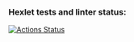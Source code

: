 ### Hexlet tests and linter status:
[![Actions Status](https://github.com/Mintflavored/frontend-project-46/actions/workflows/hexlet-check.yml/badge.svg)](https://github.com/Mintflavored/frontend-project-46/actions)